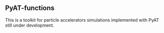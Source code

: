 PyAT-functions
--------------

This is a toolkit for particle accelerators simulations implemented with PyAT still under development.
